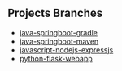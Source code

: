 ## Projects Branches
* [java-springboot-gradle](refs/remotes/origin/java-springboot-gradle)
* [java-springboot-maven](refs/remotes/origin/java-springboot-maven)
* [javascript-nodejs-expressjs](refs/remotes/origin/javascript-nodejs-expressjs)
* [python-flask-webapp](refs/remotes/origin/python-flask-webapp)
